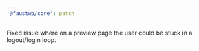 ```yaml
---
'@faustwp/core': patch
---
```


Fixed issue where on a preview page the user could be stuck in a logout/login loop.
